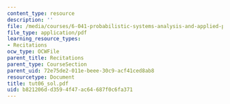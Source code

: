 ```yaml
---
content_type: resource
description: ''
file: /media/courses/6-041-probabilistic-systems-analysis-and-applied-probability-spring-2006/b821206dd3594f47ac64687f0c6fa371_tut06_sol.pdf
file_type: application/pdf
learning_resource_types:
- Recitations
ocw_type: OCWFile
parent_title: Recitations
parent_type: CourseSection
parent_uid: 72e75de2-011e-beee-30c9-acf41ced8ab8
resourcetype: Document
title: tut06_sol.pdf
uid: b821206d-d359-4f47-ac64-687f0c6fa371
---
```

